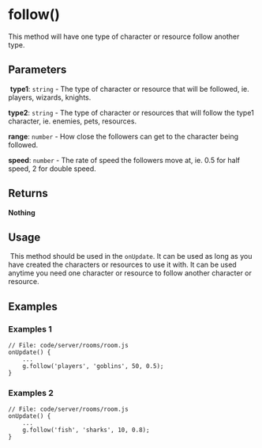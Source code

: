 # follow()

This method will have one type of character or resource follow another type.
​

## Parameters

​
**type1**: `string` - The type of character or resource that will be followed, ie. players, wizards, knights.

**type2**: `string` - The type of character or resources that will follow the type1 character, ie. enemies, pets, resources.

**range**: `number` - How close the followers can get to the character being followed.

**speed**: `number` - The rate of speed the followers move at, ie. 0.5 for half speed, 2 for double speed.

## Returns

**Nothing**
​

## Usage

​
This method should be used in the `onUpdate`. It can be used as long as you have created the characters or resources to use it with. It can be used anytime you need one character or resource to follow another character or resource.
​

## Examples

### Examples 1

```
// File: code/server/rooms/room.js
onUpdate() {
	...
	g.follow('players', 'goblins', 50, 0.5);
}
```

### Examples 2

```
// File: code/server/rooms/room.js
onUpdate() {
	...
	g.follow('fish', 'sharks', 10, 0.8);
}
```
